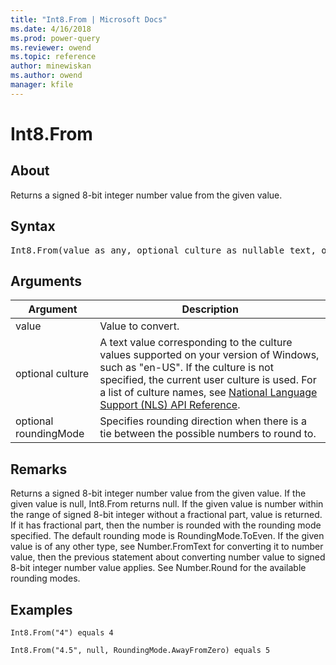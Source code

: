 ```yaml
---
title: "Int8.From | Microsoft Docs"
ms.date: 4/16/2018
ms.prod: power-query
ms.reviewer: owend
ms.topic: reference
author: minewiskan
ms.author: owend
manager: kfile
---
```

# Int8.From

  
## About  
Returns a signed 8-bit integer number value from the given value.  
  
## Syntax

<pre>
Int8.From(value as any, optional culture as nullable text, optional roundingMode as nullable number) as nullable number  
</pre>
  
## Arguments  
  
|Argument|Description|  
|------------|---------------|  
|value|Value to convert.|  
|optional culture|A text value corresponding to the culture values supported on your version of Windows, such as "en-US". If the culture is not specified, the current user culture is used. For a list of culture names, see [National Language Support (NLS) API Reference](https://msdn.microsoft.com/en-us/goglobal/bb896001.aspx).|  
|optional roundingMode|Specifies rounding direction when there is a tie between the possible numbers to round to.|  
  
## Remarks  
Returns a signed 8-bit integer number value from the given value. If the given value is null, Int8.From returns null. If the given value is number within the range of signed 8-bit integer without a fractional part, value is returned. If it has fractional part, then the number is rounded with the rounding mode specified. The default rounding mode is RoundingMode.ToEven. If the given value is of any other type, see Number.FromText for converting it to number value, then the previous statement about converting number value to signed 8-bit integer number value applies. See Number.Round for the available rounding modes.  
  
## Examples  
  
```powerquery-m
Int8.From("4") equals 4  
```  
  
```powerquery-m
Int8.From("4.5", null, RoundingMode.AwayFromZero) equals 5  
```  

